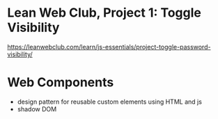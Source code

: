 # Lean Web Club, Project 1: Toggle Visibility

https://leanwebclub.com/learn/js-essentials/project-toggle-password-visibility/

# Web Components

- design pattern for reusable custom elements using HTML and js
- shadow DOM

